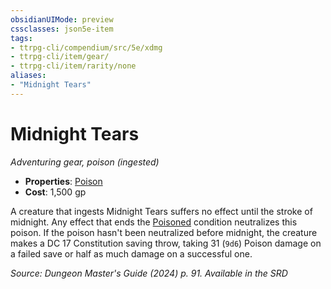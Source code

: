 ```yaml
---
obsidianUIMode: preview
cssclasses: json5e-item
tags:
- ttrpg-cli/compendium/src/5e/xdmg
- ttrpg-cli/item/gear/
- ttrpg-cli/item/rarity/none
aliases: 
- "Midnight Tears"
---
```

# Midnight Tears
*Adventuring gear, poison (ingested)*  


- **Properties**: [Poison](Інструменти%20ДМ/CLI/rules/item-properties.md#Poison)
- **Cost**: 1,500 gp

A creature that ingests Midnight Tears suffers no effect until the stroke of midnight. Any effect that ends the [Poisoned](Інструменти%20ДМ/CLI/rules/conditions.md#Poisoned) condition neutralizes this poison. If the poison hasn't been neutralized before midnight, the creature makes a DC 17 Constitution saving throw, taking 31 (`9d6`) Poison damage on a failed save or half as much damage on a successful one.

*Source: Dungeon Master's Guide (2024) p. 91. Available in the <span title='Systems Reference Document (5.2)'>SRD</span>*